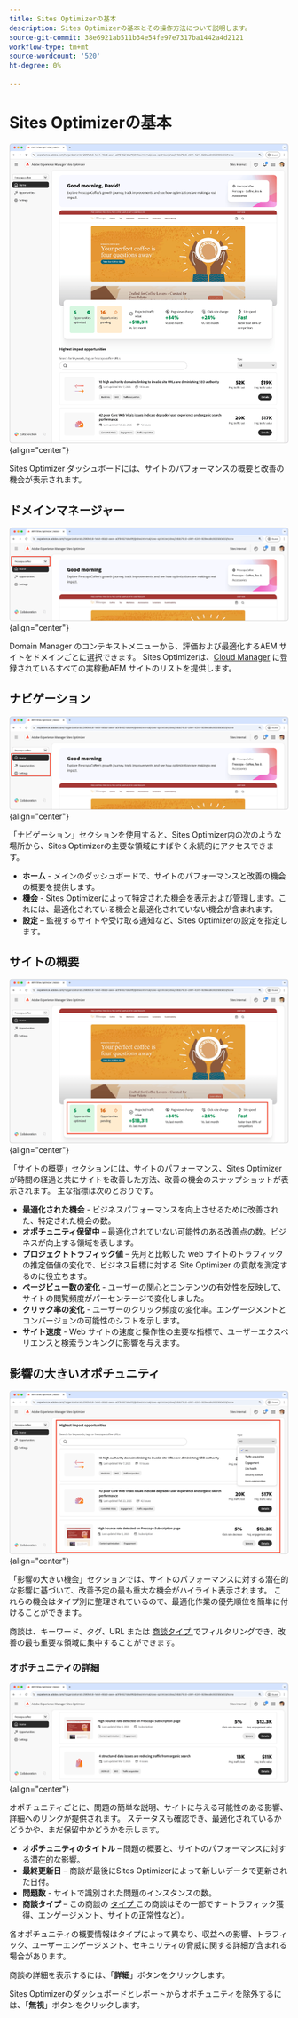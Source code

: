 ```yaml
---
title: Sites Optimizerの基本
description: Sites Optimizerの基本とその操作方法について説明します。
source-git-commit: 38e6921ab511b34e54fe97e7317ba1442a4d2121
workflow-type: tm+mt
source-wordcount: '520'
ht-degree: 0%

---
```



# Sites Optimizerの基本

![Sites Optimizer ホーム ](./assets/basics/hero.png){align="center"}

Sites Optimizer ダッシュボードには、サイトのパフォーマンスの概要と改善の機会が表示されます。

## ドメインマネージャー

![Site Optimizer ドメインマネージャー ](./assets/basics/domain-manager.png){align="center"}

Domain Manager のコンテキストメニューから、評価および最適化するAEM サイトをドメインごとに選択できます。 Sites Optimizerは、[Cloud Manager](https://experienceleague.adobe.com/en/docs/experience-manager-cloud-service/content/implementing/using-cloud-manager/edge-delivery-sites/add-edge-delivery-site) に登録されているすべての実稼動AEM サイトのリストを提供します。

## ナビゲーション

![ サイトの最適化のナビゲーション ](./assets/basics/navigation.png){align="center"}

「ナビゲーション」セクションを使用すると、Sites Optimizer内の次のような場所から、Sites Optimizerの主要な領域にすばやく永続的にアクセスできます。

* **ホーム** - メインのダッシュボードで、サイトのパフォーマンスと改善の機会の概要を提供します。
* **機会** - Sites Optimizerによって特定された機会を表示および管理します。これには、最適化されている機会と最適化されていない機会が含まれます。
* **設定** – 監視するサイトや受け取る通知など、Sites Optimizerの設定を指定します。

## サイトの概要

![Site Optimizer サイトの概要 ](./assets/basics/site-summary.png){align="center"}

「サイトの概要」セクションには、サイトのパフォーマンス、Sites Optimizerが時間の経過と共にサイトを改善した方法、改善の機会のスナップショットが表示されます。 主な指標は次のとおりです。

* **最適化された機会** - ビジネスパフォーマンスを向上させるために改善された、特定された機会の数。
* **オポチュニティ保留中** – 最適化されていない可能性のある改善点の数。ビジネスが向上する領域を表します。
* **プロジェクトトラフィック値** – 先月と比較した web サイトのトラフィックの推定価値の変化で、ビジネス目標に対する Site Optimizer の貢献を測定するのに役立ちます。
* **ページビュー数の変化** - ユーザーの関心とコンテンツの有効性を反映して、サイトの閲覧頻度がパーセンテージで変化しました。
* **クリック率の変化** - ユーザーのクリック頻度の変化率。エンゲージメントとコンバージョンの可能性のシフトを示します。
* **サイト速度** - Web サイトの速度と操作性の主要な指標で、ユーザーエクスペリエンスと検索ランキングに影響を与えます。

## 影響の大きいオポチュニティ

![ サイトオプティマイザーの影響の大きいオポチュニティ ](./assets/basics/high-impact-opportunities.png){align="center"}

「影響の大きい機会」セクションでは、サイトのパフォーマンスに対する潜在的な影響に基づいて、改善予定の最も重大な機会がハイライト表示されます。 これらの機会はタイプ別に整理されているので、最適化作業の優先順位を簡単に付けることができます。

商談は、キーワード、タグ、URL または [ 商談タイプ ](../opportunity-types/overview.md) でフィルタリングでき、改善の最も重要な領域に集中することができます。

### オポチュニティの詳細

![ サイトオプティマイザーの影響の大きいオポチュニティ ](./assets/basics/high-impact-opportunity-details.png){align="center"}

オポチュニティごとに、問題の簡単な説明、サイトに与える可能性のある影響、詳細へのリンクが提供されます。 ステータスも確認でき、最適化されているかどうかや、まだ保留中かどうかを示します。

* **オポチュニティのタイトル** – 問題の概要と、サイトのパフォーマンスに対する潜在的な影響。
* **最終更新日** – 商談が最後にSites Optimizerによって新しいデータで更新された日付。
* **問題数** - サイトで識別された問題のインスタンスの数。
* **商談タイプ** – この商談の [ タイプ ](../opportunity-types/overview.md) この商談はその一部です – トラフィック獲得、エンゲージメント、サイトの正常性など）。

各オポチュニティの概要情報はタイプによって異なり、収益への影響、トラフィック、ユーザーエンゲージメント、セキュリティの脅威に関する詳細が含まれる場合があります。

商談の詳細を表示するには、「**詳細**」ボタンをクリックします。

Sites Optimizerのダッシュボードとレポートからオポチュニティを除外するには、「**無視**」ボタンをクリックします。
